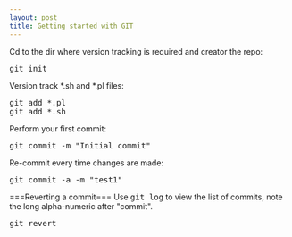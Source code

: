 ```yaml
---
layout: post 
title: Getting started with GIT
---
```


Cd to the dir where version tracking is required and creator the repo:
<pre>git init</pre>
Version track *.sh and *.pl files:
<pre>git add *.pl
git add *.sh</pre>
Perform your first commit:
<pre>git commit -m "Initial commit"</pre>
Re-commit every time changes are made:
<pre>git commit -a -m "test1"</pre>
===Reverting a commit===
Use <tt>git log</tt> to view the list of commits, note the long alpha-numeric after "commit".
<pre>git revert <commit-number>
